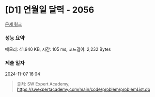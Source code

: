 # [D1] 연월일 달력 - 2056 

[문제 링크](https://swexpertacademy.com/main/code/problem/problemDetail.do?contestProbId=AV5QLkdKAz4DFAUq) 

### 성능 요약

메모리: 41,940 KB, 시간: 105 ms, 코드길이: 2,232 Bytes

### 제출 일자

2024-11-07 16:04



> 출처: SW Expert Academy, https://swexpertacademy.com/main/code/problem/problemList.do
